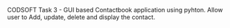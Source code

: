 CODSOFT Task 3 - GUI based Contactbook application using pyhton. Allow user to Add, update, delete and display the contact.
